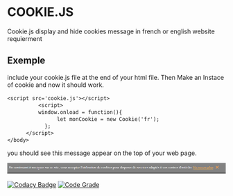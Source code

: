 # COOKIE.JS

Cookie.js display and hide cookies message in french or english website requierment

## Exemple

include your cookie.js file at the end of your html file. Then Make an Instace of cookie and now it should work.

    <script src='cookie.js'></script>
              <script>
              window.onload = function(){
                    let monCookie = new Cookie('fr');
                };  
          </script>
    </body>    

you should see this message appear on the top of your web page.

![message](msg.png)    

[![Codacy Badge](https://app.codacy.com/project/badge/Grade/b709f9cc229649e7aa2ff9abd722849b)](https://www.codacy.com/gh/frannuaire/cookie/dashboard?utm_source=github.com&amp;utm_medium=referral&amp;utm_content=frannuaire/cookie&amp;utm_campaign=Badge_Grade) [![Code Grade](https://www.code-inspector.com/project/24557/status/svg)](https://frontend.code-inspector.com/public/project/24557/cookie/dashboard)
